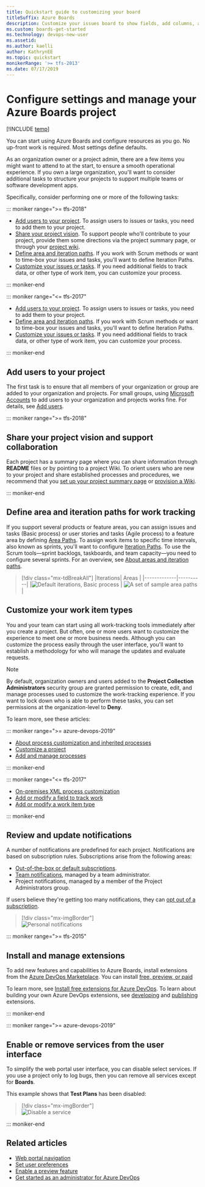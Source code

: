 ```yaml
---
title: Quickstart guide to customizing your board
titleSuffix: Azure Boards 
description: Customize your issues board to show fields, add columns, and change card color
ms.custom: boards-get-started
ms.technology: devops-new-user 
ms.assetid: 
ms.author: kaelli
author: KathrynEE
ms.topic: quickstart
monikerRange: '>= tfs-2013'
ms.date: 07/17/2019
---
```


# Configure settings and manage your Azure Boards project

[!INCLUDE [temp](../includes/version-vsts-tfs-all-versions.md)]

You can start using Azure Boards and configure resources as you go. No up-front work is required. Most settings define defaults.

As an organization owner or a project admin, there are a few items you might want to attend to at the start, to ensure a smooth operational experience. If you own a large organization, you'll want to consider additional tasks to structure your projects to support multiple teams or software development apps.

Specifically, consider performing one or more of the following tasks:

::: moniker range=">= tfs-2018"

* [Add users to your project](#add-users). To assign users to issues or tasks, you need to add them to your project.
* [Share your project vision](#share-vision). To support people who'll contribute to your project, provide them some directions via the project summary page, or through your [project wiki](../../project/wiki/index.md).
* [Define area and iteration paths](#areas-iterations). If you work with Scrum methods or want to time-box your issues and tasks, you'll want to define Iteration Paths.
* [Customize your issues or tasks](#customize). If you need additional fields to track data, or other type of work item, you can customize your process.

::: moniker-end

::: moniker range="<= tfs-2017"

* [Add users to your project](#add-users). To assign users to issues or tasks, you need to add them to your project.
* [Define area and iteration paths](#areas-iterations). If you work with Scrum methods or want to time-box your issues and tasks, you'll want to define Iteration Paths.
* [Customize your issues or tasks](#customize). If you need additional fields to track data, or other type of work item, you can customize your process.

::: moniker-end

<a id="add-users" />

## Add users to your project

The first task is to ensure that all members of your organization or group are added to your organization and projects. For small groups, using [Microsoft Accounts](https://account.microsoft.com/account) to add users to your organization and projects works fine. For details, see [Add users](../../organizations/accounts/add-organization-users.md).

<a id="share-vision" />

::: moniker range=">= tfs-2018"

## Share your project vision and support collaboration

Each project has a summary page where you can share information through **README** files or by pointing to a project Wiki. To orient users who are new to your project and share established processes and procedures, we recommend that you [set up your project summary page](../../organizations/projects/project-vision-status.md) or [provision a Wiki](../../project/wiki/wiki-create-repo.md).

::: moniker-end

<a id="areas-iterations" />

## Define area and iteration paths for work tracking

If you support several products or feature areas, you can assign issues and tasks (Basic process) or user stories and tasks (Agile process) to a feature area by defining [Area Paths](../../organizations/settings/set-area-paths.md). To assign work items to specific time intervals, also known as sprints, you'll want to configure [Iteration Paths](../../organizations/settings/set-iteration-paths-sprints.md). To use the Scrum tools&mdash;sprint backlogs, taskboards, and team capacity&mdash;you need to configure several sprints. For an overview, see [About areas and iteration paths](../../organizations/settings/about-areas-iterations.md).

> [!div class="mx-tdBreakAll"]
> |Iterations| Areas |
> |-------------|----------|
> |![Default iterations, Basic process](../../organizations/settings/media/areas/areas-iterations-iterations-intro-ts-2016.png) | ![A set of sample area paths](../../organizations/settings/media/areas/areas-iterations-areas-intro-ts-2016.png) |

<a id="customize" />

## Customize your work item types

You and your team can start using all work-tracking tools immediately after you create a project. But often, one or more users want to customize the experience to meet one or more business needs. Although you can customize the process easily through the user interface, you'll want to establish a methodology for who will manage the updates and evaluate requests.

> [!NOTE]  
> By default, organization owners and users added to the **Project Collection Administrators** security group are granted permission to create, edit, and manage processes used to customize the work-tracking experience. If you want to lock down who is able to perform these tasks, you can set permissions at the organization-level to **Deny**.

To learn more, see these articles:

::: moniker range=">= azure-devops-2019"

* [About process customization and inherited processes](../../organizations/settings/work/inheritance-process-model.md)
* [Customize a project](../../organizations/settings/work/customize-process.md)
* [Add and manage processes](../../organizations/settings/work/manage-process.md)

::: moniker-end

::: moniker range="<= tfs-2017"

* [On-premises XML process customization](../../reference/on-premises-xml-process-model.md)
* [Add or modify a field to track work](../../reference/add-modify-field.md)
* [Add or modify a work item type](../../reference/add-modify-wit.md)

::: moniker-end

## Review and update notifications

A number of notifications are predefined for each project. Notifications are based on subscription rules. Subscriptions arise from the following areas:

* [Out-of-the-box or default subscriptions](../../notifications/oob-built-in-notifications.md).
* [Team notifications](../../notifications/howto-manage-team-notifications.md), managed by a team administrator.
* Project notifications, managed by a member of the Project Administrators group.

If users believe they're getting too many notifications, they can [opt out of a subscription](../../notifications/howto-manage-personal-notifications.md).

> [!div class="mx-imgBorder"]  
> ![Personal notifications](../../user-guide/media/services/personal-notifications.png)

::: moniker range=">= tfs-2015"

## Install and manage extensions

To add new features and capabilities to Azure Boards, install extensions from the [Azure DevOps Marketplace](https://marketplace.visualstudio.com/azuredevops). You can install [free, preview, or paid](../../marketplace/faq-extensions.md#difference)

To learn more, see [Install free extensions for Azure DevOps](../../marketplace/install-extension.md). To learn about building your own Azure DevOps extensions, see [developing](https://aka.ms/vsoextensions) and [publishing](https://aka.ms/vsmarketplace-publish) extensions.

::: moniker-end

::: moniker range=">= azure-devops-2019"

## Enable or remove services from the user interface

To simplify the web portal user interface, you can disable select services. If you use a project only to log bugs, then you can remove all services except for **Boards**.

This example shows that **Test Plans** has been disabled:

> [!div class="mx-imgBorder"]  
> ![Disable a service](../../user-guide/media/services/set-service-visibility.png)

::: moniker-end

## Related articles

* [Web portal navigation](../../project/navigation/index.md)
* [Set user preferences](../../organizations/settings/set-your-preferences.md)
* [Enable a preview feature](../../project/navigation/preview-features.md)
* [Get started as an administrator for Azure DevOps](../../user-guide/project-admin-tutorial.md)
